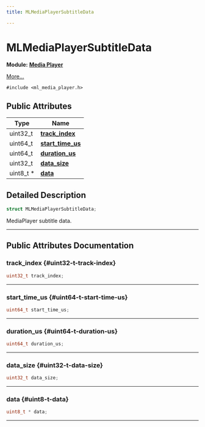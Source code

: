 ```yaml
---
title: MLMediaPlayerSubtitleData

---
```


# MLMediaPlayerSubtitleData

**Module:** **[Media Player](/versioned_docs/version-02-Aug-2023/api-ref/api/Modules/group___media_player/group___media_player.md)**



 [More...](#detailed-description)


`#include <ml_media_player.h>`

## Public Attributes

| Type           | Name           |
| -------------- | -------------- |
| uint32_t | **[track_index](/versioned_docs/version-02-Aug-2023/api-ref/api/Modules/group___media_player/struct_m_l_media_player_subtitle_data.md#uint32-t-track-index)**  |
| uint64_t | **[start_time_us](/versioned_docs/version-02-Aug-2023/api-ref/api/Modules/group___media_player/struct_m_l_media_player_subtitle_data.md#uint64-t-start-time-us)**  |
| uint64_t | **[duration_us](/versioned_docs/version-02-Aug-2023/api-ref/api/Modules/group___media_player/struct_m_l_media_player_subtitle_data.md#uint64-t-duration-us)**  |
| uint32_t | **[data_size](/versioned_docs/version-02-Aug-2023/api-ref/api/Modules/group___media_player/struct_m_l_media_player_subtitle_data.md#uint32-t-data-size)**  |
| uint8_t * | **[data](/versioned_docs/version-02-Aug-2023/api-ref/api/Modules/group___media_player/struct_m_l_media_player_subtitle_data.md#uint8-t-data)**  |

## Detailed Description

```cpp
struct MLMediaPlayerSubtitleData;
```


MediaPlayer subtitle data. 





-----------
## Public Attributes Documentation

### track_index {#uint32-t-track-index}

```cpp
uint32_t track_index;
```






-----------

### start_time_us {#uint64-t-start-time-us}

```cpp
uint64_t start_time_us;
```






-----------

### duration_us {#uint64-t-duration-us}

```cpp
uint64_t duration_us;
```






-----------

### data_size {#uint32-t-data-size}

```cpp
uint32_t data_size;
```






-----------

### data {#uint8-t-data}

```cpp
uint8_t * data;
```






-----------


